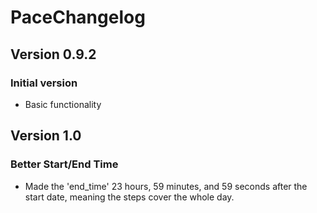 # PaceChangelog

## Version 0.9.2 

### Initial version

- Basic functionality

## Version 1.0

### Better Start/End Time
- Made the 'end_time' 23 hours, 59 minutes, and 59 seconds after the start date, meaning the steps cover the whole day. 
